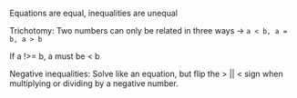 Equations are equal, inequalities are unequal

Trichotomy: Two numbers can only be related in three ways -> `a < b, a = b, a > b`

If a !>= b, a must be < b

Negative inequalities: Solve like an equation, but flip the > || < sign when multiplying or dividing by a negative number.
